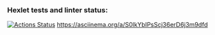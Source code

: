### Hexlet tests and linter status:
[![Actions Status](https://github.com/AndreyMyurzep/java-project-71/actions/workflows/hexlet-check.yml/badge.svg)](https://github.com/AndreyMyurzep/java-project-71/actions)
https://asciinema.org/a/S0lkYbIPsScj36erD6j3m9dfd
